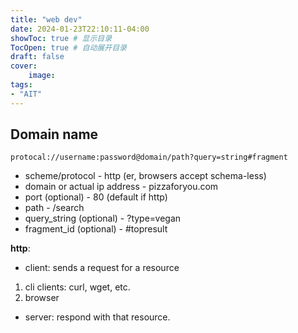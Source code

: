 ```yaml
---
title: "web dev"
date: 2024-01-23T22:10:11-04:00
showToc: true # 显示目录
TocOpen: true # 自动展开目录
draft: false 
cover:
    image: 
tags: 
- "AIT"
---
```


## Domain name 
`protocal://username:password@domain/path?query=string#fragment`

* scheme/protocol - http (er, browsers accept schema-less)
* domain or actual ip address - pizzaforyou.com
* port (optional) - 80 (default if http)
* path - /search
* query_string (optional) - ?type=vegan
* fragment_id (optional) - #topresult

**http**:

* client: sends a request for a resource 
1. cli clients: curl, wget, etc.
2. browser

* server: respond with that resource. 
